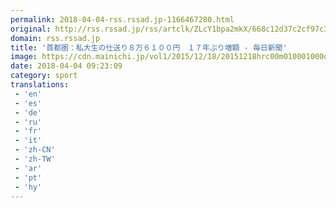```yaml
---
permalink: 2018-04-04-rss.rssad.jp-1166467280.html
original: http://rss.rssad.jp/rss/artclk/ZLcY1bpa2mkX/668c12d37c2cf97c3509b03264fa7a0e?ul=Bj2WDUwl6Dg8GPX_7xAUxRjaWYpRzmtfDuT6KNuBXBWO8LpkGh4sfe1HBQuMzYoeatUpdsquqPfsjbhTDkhnhYE.9QP_
domain: rss.rssad.jp
title: '首都圏：私大生の仕送り８万６１００円　１７年ぶり増額 - 毎日新聞'
image: https://cdn.mainichi.jp/vol1/2015/12/18/20151218hrc00m010001000q/9.jpg?2
date: 2018-04-04 09:23:09
category: sport
translations: 
 - 'en'
 - 'es'
 - 'de'
 - 'ru'
 - 'fr'
 - 'it'
 - 'zh-CN'
 - 'zh-TW'
 - 'ar'
 - 'pt'
 - 'hy'
---
```


